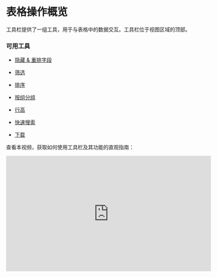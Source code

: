 # 表格操作概览

工具栏提供了一组工具，用于与表格中的数据交互。工具栏位于视图区域的顶部。

### 可用工具[](https://docs.nocodb.com/getting-started/self-hosted/installation/aws-ecs/#available-tools "可用工具的直接链接")

-   [隐藏 & 重排字段](https://docs.nocodb.com/table-operations/field-operations)

-   [筛选](https://docs.nocodb.com/table-operations/filter)

-   [排序](https://docs.nocodb.com/table-operations/sort)

-   [按组分组](https://docs.nocodb.com/table-operations/group-by)

-   [行高](https://docs.nocodb.com/table-operations/row-height)

-   [快速搜索](https://docs.nocodb.com/table-operations/search)

-   [下载](https://docs.nocodb.com/table-operations/download)

查看本视频，获取如何使用工具栏及其功能的直观指南：

<iframe width="560" height="315" src="https://www.youtube.com/embed/pvwoZ7vzWNI?si=eZ00r_p5hhuE1mQW?&amp;start=16" frameborder="0" allow="accelerometer; autoplay; clipboard-write; encrypted-media; gyroscope; picture-in-picture"></iframe>
